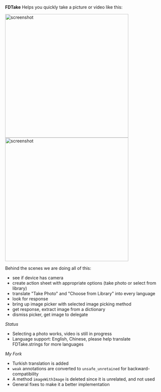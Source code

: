 **FDTake**
Helps you quickly take a picture or video like this:

<img src="http://i.stack.imgur.com/OajHy.jpg" alt="screenshot" height=400/>
<img src="http://i.imgur.com/W7XXj.png" alt="screenshot" height=400/>

Behind the scenes we are doing all of this:

 * see if device has camera
 * create action sheet with appropriate options (take photo or select from library)
 * translate "Take Photo" and "Choose from Library" into every language
 * look for response
 * bring up image picker with selected image picking method
 * get response, extract image from a dictionary
 * dismiss picker, get image to delegate

*Status*

 * Selecting a photo works, video is still in progress
 * Language support: English, Chinese, please help translate FDTake.strings for more languages

*My Fork*

 * Turkish translation is added
 * `weak` annotations are converted to `unsafe_unretained` for backward-compatibility
 * A method `imageWithImage` is deleted since it is unrelated, and not used
 * General fixes to make it a better implementation
